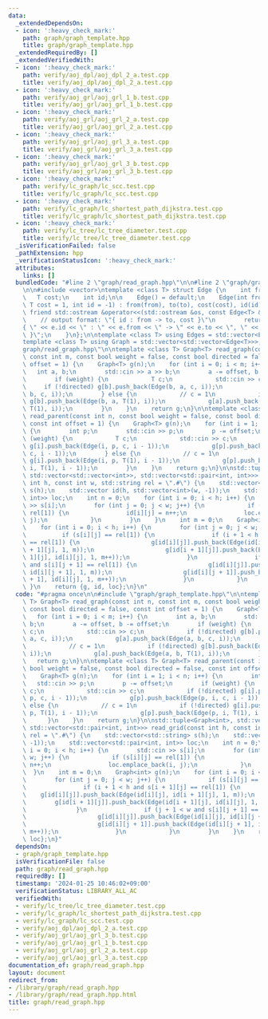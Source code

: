 ```yaml
---
data:
  _extendedDependsOn:
  - icon: ':heavy_check_mark:'
    path: graph/graph_template.hpp
    title: graph/graph_template.hpp
  _extendedRequiredBy: []
  _extendedVerifiedWith:
  - icon: ':heavy_check_mark:'
    path: verify/aoj_dpl/aoj_dpl_2_a.test.cpp
    title: verify/aoj_dpl/aoj_dpl_2_a.test.cpp
  - icon: ':heavy_check_mark:'
    path: verify/aoj_grl/aoj_grl_1_b.test.cpp
    title: verify/aoj_grl/aoj_grl_1_b.test.cpp
  - icon: ':heavy_check_mark:'
    path: verify/aoj_grl/aoj_grl_2_a.test.cpp
    title: verify/aoj_grl/aoj_grl_2_a.test.cpp
  - icon: ':heavy_check_mark:'
    path: verify/aoj_grl/aoj_grl_3_a.test.cpp
    title: verify/aoj_grl/aoj_grl_3_a.test.cpp
  - icon: ':heavy_check_mark:'
    path: verify/aoj_grl/aoj_grl_3_b.test.cpp
    title: verify/aoj_grl/aoj_grl_3_b.test.cpp
  - icon: ':heavy_check_mark:'
    path: verify/lc_graph/lc_scc.test.cpp
    title: verify/lc_graph/lc_scc.test.cpp
  - icon: ':heavy_check_mark:'
    path: verify/lc_graph/lc_shortest_path_dijkstra.test.cpp
    title: verify/lc_graph/lc_shortest_path_dijkstra.test.cpp
  - icon: ':heavy_check_mark:'
    path: verify/lc_tree/lc_tree_diameter.test.cpp
    title: verify/lc_tree/lc_tree_diameter.test.cpp
  _isVerificationFailed: false
  _pathExtension: hpp
  _verificationStatusIcon: ':heavy_check_mark:'
  attributes:
    links: []
  bundledCode: "#line 2 \"graph/read_graph.hpp\"\n\n#line 2 \"graph/graph_template.hpp\"\
    \n\n#include <vector>\ntemplate <class T> struct Edge {\n    int from, to;\n \
    \   T cost;\n    int id;\n\n    Edge() = default;\n    Edge(int from, int to,\
    \ T cost = 1, int id = -1) : from(from), to(to), cost(cost), id(id) {}\n\n   \
    \ friend std::ostream &operator<<(std::ostream &os, const Edge<T> &e) {\n    \
    \    // output format: \"{ id : from -> to, cost }\"\n        return os << \"\
    { \" << e.id << \" : \" << e.from << \" -> \" << e.to << \", \" << e.cost << \"\
    \ }\";\n    }\n};\n\ntemplate <class T> using Edges = std::vector<Edge<T>>;\n\
    template <class T> using Graph = std::vector<std::vector<Edge<T>>>;\n#line 4 \"\
    graph/read_graph.hpp\"\n\ntemplate <class T> Graph<T> read_graph(const int n,\
    \ const int m, const bool weight = false, const bool directed = false, const int\
    \ offset = 1) {\n    Graph<T> g(n);\n    for (int i = 0; i < m; i++) {\n     \
    \   int a, b;\n        std::cin >> a >> b;\n        a -= offset, b -= offset;\n\
    \        if (weight) {\n            T c;\n            std::cin >> c;\n       \
    \     if (!directed) g[b].push_back(Edge(b, a, c, i));\n            g[a].push_back(Edge(a,\
    \ b, c, i));\n        } else {\n            // c = 1\n            if (!directed)\
    \ g[b].push_back(Edge(b, a, T(1), i));\n            g[a].push_back(Edge(a, b,\
    \ T(1), i));\n        }\n    }\n    return g;\n}\n\ntemplate <class T> Graph<T>\
    \ read_parent(const int n, const bool weight = false, const bool directed = false,\
    \ const int offset = 1) {\n    Graph<T> g(n);\n    for (int i = 1; i < n; i++)\
    \ {\n        int p;\n        std::cin >> p;\n        p -= offset;\n        if\
    \ (weight) {\n            T c;\n            std::cin >> c;\n            if (!directed)\
    \ g[i].push_back(Edge(i, p, c, i - 1));\n            g[p].push_back(Edge(p, i,\
    \ c, i - 1));\n        } else {\n            // c = 1\n            if (!directed)\
    \ g[i].push_back(Edge(i, p, T(1), i - 1));\n            g[p].push_back(Edge(p,\
    \ i, T(1), i - 1));\n        }\n    }\n    return g;\n}\n\nstd::tuple<Graph<int>,\
    \ std::vector<std::vector<int>>, std::vector<std::pair<int, int>>> read_grid(const\
    \ int h, const int w, std::string rel = \".#\") {\n    std::vector<std::string>\
    \ s(h);\n    std::vector id(h, std::vector<int>(w, -1));\n    std::vector<std::pair<int,\
    \ int>> loc;\n    int n = 0;\n    for (int i = 0; i < h; i++) {\n        std::cin\
    \ >> s[i];\n        for (int j = 0; j < w; j++) {\n            if (s[i][j] ==\
    \ rel[1]) {\n                id[i][j] = n++;\n                loc.emplace_back(i,\
    \ j);\n            }\n        }\n    }\n    int m = 0;\n    Graph<int> g(n);\n\
    \    for (int i = 0; i < h; i++) {\n        for (int j = 0; j < w; j++) {\n  \
    \          if (s[i][j] == rel[1]) {\n                if (i + 1 < h and s[i + 1][j]\
    \ == rel[1]) {\n                    g[id[i][j]].push_back(Edge(id[i][j], id[i\
    \ + 1][j], 1, m));\n                    g[id[i + 1][j]].push_back(Edge(id[i +\
    \ 1][j], id[i][j], 1, m++));\n                }\n                if (j + 1 < w\
    \ and s[i][j + 1] == rel[1]) {\n                    g[id[i][j]].push_back(Edge(id[i][j],\
    \ id[i][j + 1], 1, m));\n                    g[id[i][j + 1]].push_back(Edge(id[i][j\
    \ + 1], id[i][j], 1, m++));\n                }\n            }\n        }\n   \
    \ }\n    return {g, id, loc};\n}\n"
  code: "#pragma once\n\n#include \"graph/graph_template.hpp\"\n\ntemplate <class\
    \ T> Graph<T> read_graph(const int n, const int m, const bool weight = false,\
    \ const bool directed = false, const int offset = 1) {\n    Graph<T> g(n);\n \
    \   for (int i = 0; i < m; i++) {\n        int a, b;\n        std::cin >> a >>\
    \ b;\n        a -= offset, b -= offset;\n        if (weight) {\n            T\
    \ c;\n            std::cin >> c;\n            if (!directed) g[b].push_back(Edge(b,\
    \ a, c, i));\n            g[a].push_back(Edge(a, b, c, i));\n        } else {\n\
    \            // c = 1\n            if (!directed) g[b].push_back(Edge(b, a, T(1),\
    \ i));\n            g[a].push_back(Edge(a, b, T(1), i));\n        }\n    }\n \
    \   return g;\n}\n\ntemplate <class T> Graph<T> read_parent(const int n, const\
    \ bool weight = false, const bool directed = false, const int offset = 1) {\n\
    \    Graph<T> g(n);\n    for (int i = 1; i < n; i++) {\n        int p;\n     \
    \   std::cin >> p;\n        p -= offset;\n        if (weight) {\n            T\
    \ c;\n            std::cin >> c;\n            if (!directed) g[i].push_back(Edge(i,\
    \ p, c, i - 1));\n            g[p].push_back(Edge(p, i, c, i - 1));\n        }\
    \ else {\n            // c = 1\n            if (!directed) g[i].push_back(Edge(i,\
    \ p, T(1), i - 1));\n            g[p].push_back(Edge(p, i, T(1), i - 1));\n  \
    \      }\n    }\n    return g;\n}\n\nstd::tuple<Graph<int>, std::vector<std::vector<int>>,\
    \ std::vector<std::pair<int, int>>> read_grid(const int h, const int w, std::string\
    \ rel = \".#\") {\n    std::vector<std::string> s(h);\n    std::vector id(h, std::vector<int>(w,\
    \ -1));\n    std::vector<std::pair<int, int>> loc;\n    int n = 0;\n    for (int\
    \ i = 0; i < h; i++) {\n        std::cin >> s[i];\n        for (int j = 0; j <\
    \ w; j++) {\n            if (s[i][j] == rel[1]) {\n                id[i][j] =\
    \ n++;\n                loc.emplace_back(i, j);\n            }\n        }\n  \
    \  }\n    int m = 0;\n    Graph<int> g(n);\n    for (int i = 0; i < h; i++) {\n\
    \        for (int j = 0; j < w; j++) {\n            if (s[i][j] == rel[1]) {\n\
    \                if (i + 1 < h and s[i + 1][j] == rel[1]) {\n                \
    \    g[id[i][j]].push_back(Edge(id[i][j], id[i + 1][j], 1, m));\n            \
    \        g[id[i + 1][j]].push_back(Edge(id[i + 1][j], id[i][j], 1, m++));\n  \
    \              }\n                if (j + 1 < w and s[i][j + 1] == rel[1]) {\n\
    \                    g[id[i][j]].push_back(Edge(id[i][j], id[i][j + 1], 1, m));\n\
    \                    g[id[i][j + 1]].push_back(Edge(id[i][j + 1], id[i][j], 1,\
    \ m++));\n                }\n            }\n        }\n    }\n    return {g, id,\
    \ loc};\n}"
  dependsOn:
  - graph/graph_template.hpp
  isVerificationFile: false
  path: graph/read_graph.hpp
  requiredBy: []
  timestamp: '2024-01-25 10:46:02+09:00'
  verificationStatus: LIBRARY_ALL_AC
  verifiedWith:
  - verify/lc_tree/lc_tree_diameter.test.cpp
  - verify/lc_graph/lc_shortest_path_dijkstra.test.cpp
  - verify/lc_graph/lc_scc.test.cpp
  - verify/aoj_dpl/aoj_dpl_2_a.test.cpp
  - verify/aoj_grl/aoj_grl_3_b.test.cpp
  - verify/aoj_grl/aoj_grl_1_b.test.cpp
  - verify/aoj_grl/aoj_grl_2_a.test.cpp
  - verify/aoj_grl/aoj_grl_3_a.test.cpp
documentation_of: graph/read_graph.hpp
layout: document
redirect_from:
- /library/graph/read_graph.hpp
- /library/graph/read_graph.hpp.html
title: graph/read_graph.hpp
---
```

